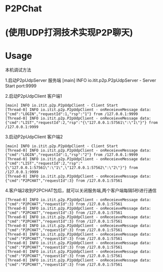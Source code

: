 # P2PChat
(使用UDP打洞技术实现P2P聊天)
======

Usage
==============
本机调试方法

1.启动P2pUdpServer 服务端
	[main] INFO io.itit.p2p.P2pUdpServer - Server Start port:9999

2.启动P2pUdpClient 客户端1

	[main] INFO io.itit.p2p.P2pUdpClient - Client Start
	[Thread-0] INFO io.itit.p2p.P2pUdpClient - onReceieveMessage data:{"cmd":"LOGIN","requestId":1,"rsp":"1"}                                                                                                                                                                                                                                                                                                                                                                                                                                                                                                                                                                                                                                                                                                                                                                                                                                                                                                                                                                                                                          from /127.0.0.1:9999
	[Thread-0] INFO io.itit.p2p.P2pUdpClient - onReceieveMessage data:{"cmd":"LIST","requestId":2,"rsp":"{\"127.0.0.1:57561\":\"1\"}"}                                                                                                                                                                                                                                                                                                                                                                                                                                                                                                                                                                                                                                                                                                                                                                                                                                                                                                                                                                                                 from /127.0.0.1:9999


3.启动P2pUdpClient 客户端2

	[main] INFO io.itit.p2p.P2pUdpClient - Client Start
	[Thread-0] INFO io.itit.p2p.P2pUdpClient - onReceieveMessage data:{"cmd":"LOGIN","requestId":1,"rsp":"2"}                                                                                                                                                                                                                                                                                                                                                                                                                                                                                                                                                                                                                                                                                                                                                                                                                                                                                                                                                                                                                          from /127.0.0.1:9999
	[Thread-0] INFO io.itit.p2p.P2pUdpClient - onReceieveMessage data:{"cmd":"LIST","requestId":2,"rsp":"{\"127.0.0.1:57561\":\"1\",\"127.0.0.1:57562\":\"2\"}"}                                                                                                                                                                                                                                                                                                                                                                                                                                                                                                                                                                                                                                                                                                                                                                                                                                                                                                                                                                       from /127.0.0.1:9999
	[Thread-0] INFO io.itit.p2p.P2pUdpClient - onReceieveMessage data:{"cmd":"P2PCHAT","requestId":3}                                                                                                                                                                                                                                                                                                                                                                                                                                                                                                                                                                                                                                                                                                                                                                                                                                                                                                                                                                                                                                  from /127.0.0.1:57561

4.客户端2收到P2PCHAT包后，就可以关闭服务端,两个客户端每隔5秒进行通信

	[Thread-0] INFO io.itit.p2p.P2pUdpClient - onReceieveMessage data:{"cmd":"P2PCHAT","requestId":3}                                                                                                                                                                                                                                                                                                                                                                                                                                                                                                                                                                                                                                                                                                                                                                                                                                                                                                                                                                                                                                  from /127.0.0.1:57561
	[Thread-0] INFO io.itit.p2p.P2pUdpClient - onReceieveMessage data:	{"cmd":"P2PCHAT","requestId":3}                                                                                                                                                                                                                                                                                                                                                                                                                                                                                                                                                                                                                                                                                                                                                                                                                                                                                                                                                                                                                                  from /127.0.0.1:57561
	[Thread-0] INFO io.itit.p2p.P2pUdpClient - onReceieveMessage data:{"cmd":"P2PCHAT","requestId":3}                                                                                                                                                                                                                                                                                                                                                                                                                                                                                                                                                                                                                                                                                                                                                                                                                                                                                                                                                                                                                                  from /127.0.0.1:57561
	[Thread-0] INFO io.itit.p2p.P2pUdpClient - onReceieveMessage data:{"cmd":"P2PCHAT","requestId":3}                                                                                                                                                                                                                                                                                                                                                                                                                                                                                                                                                                                                                                                                                                                                                                                                                                                                                                                                                                                                                                  from /127.0.0.1:57561
	[Thread-0] INFO io.itit.p2p.P2pUdpClient - onReceieveMessage data:{"cmd":"P2PCHAT","requestId":3}                                                                                                                                                                                                                                                                                                                                                                                                                                                                                                                                                                                                                                                                                                                                                                                                                                                                                                                                                                                                                                  from /127.0.0.1:57561
	[Thread-0] INFO io.itit.p2p.P2pUdpClient - onReceieveMessage data:{"cmd":"P2PCHAT","requestId":3}                                                                                                                                                                                                                                                                                                                                                                                                                                                                                                                                                                                                                                                                                                                                                                                                                                                                                                                                                                                                                                  from /127.0.0.1:57561
	[Thread-0] INFO io.itit.p2p.P2pUdpClient - onReceieveMessage data:{"cmd":"P2PCHAT","requestId":3}                                                                                                                                                                                                                                                                                                                                                                                                                                                                                                                                                                                                                                                                                                                                                                                                                                                                                                                                                                                                                                  from /127.0.0.1:57561
	[Thread-0] INFO io.itit.p2p.P2pUdpClient - onReceieveMessage data:{"cmd":"P2PCHAT","requestId":3}                                                                                                                                                                                                                                                                                                                                                                                                                                                                                                                                                                                                                                                                                                                                                                                                                                                                                                                                                                                                                                  from /127.0.0.1:57561

